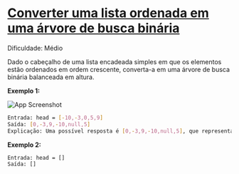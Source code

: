 # [Converter uma lista ordenada em uma árvore de busca binária](https://leetcode.com/problems/convert-sorted-list-to-binary-search-tree/)

Dificuldade: Médio

Dado o cabeçalho de uma lista encadeada simples em que os elementos estão ordenados em ordem crescente, converta-a em uma árvore de busca binária balanceada em altura.

**Exemplo 1:**

![App Screenshot](https://assets.leetcode.com/uploads/2020/08/17/linked.jpg)

``` bash
Entrada: head = [-10,-3,0,5,9]
Saída: [0,-3,9,-10,null,5]
Explicação: Uma possível resposta é [0,-3,9,-10,null,5], que representa a árvore de busca binária balanceada em altura mostrada.
```

**Exemplo 2:**

``` bash
Entrada: head = []
Saída: []
```